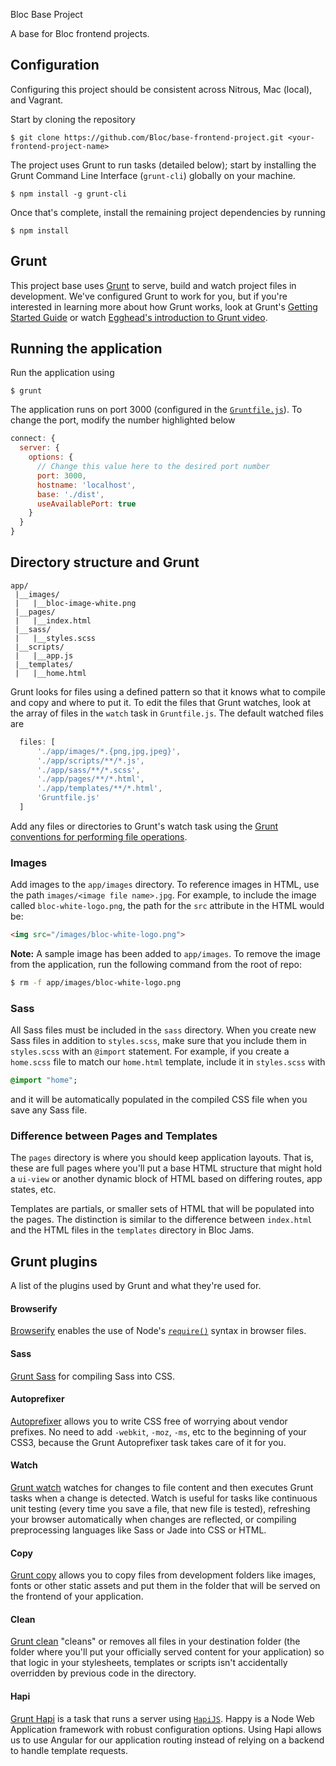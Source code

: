 Bloc Base Project

A base for Bloc frontend projects.

## Configuration

Configuring this project should be consistent across Nitrous, Mac (local), and Vagrant.

Start by cloning the repository

```
$ git clone https://github.com/Bloc/base-frontend-project.git <your-frontend-project-name>
```

The project uses Grunt to run tasks (detailed below); start by installing the Grunt Command Line Interface (`grunt-cli`) globally on your machine.

```
$ npm install -g grunt-cli
```

Once that's complete, install the remaining project dependencies by running

```
$ npm install
```

## Grunt

This project base uses [Grunt](http://gruntjs.com/) to serve, build and watch project files in development. We've configured Grunt to work for you, but if you're interested in learning more about how Grunt works, look at Grunt's [Getting Started Guide](http://gruntjs.com/getting-started) or watch [Egghead's introduction to Grunt video](https://egghead.io/lessons/gruntjs-introduction-to-grunt).

## Running the application

Run the application using

```
$ grunt
```

The application runs on port 3000 (configured in the [`Gruntfile.js`](https://github.com/joelip/base-frontend-project/blob/master/server.js)). To change the port, modify the number highlighted below

```js
connect: {
  server: {
    options: {
      // Change this value here to the desired port number
      port: 3000,
      hostname: 'localhost',
      base: './dist',
      useAvailablePort: true
    }
  }
}
```

## Directory structure and Grunt

```
app/
 |__images/
 |   |__bloc-image-white.png
 |__pages/
 |   |__index.html
 |__sass/
 |   |__styles.scss
 |__scripts/
 |   |__app.js
 |__templates/
 |   |__home.html
```

Grunt looks for files using a defined pattern so that it knows what to compile and copy and where to put it. To edit the files that Grunt watches, look at the array of files in the `watch` task in `Gruntfile.js`. The default watched files are

```js
  files: [
      './app/images/*.{png,jpg,jpeg}',
      './app/scripts/**/*.js',
      './app/sass/**/*.scss',
      './app/pages/**/*.html',
      './app/templates/**/*.html',
      'Gruntfile.js'
  ]
```

Add any files or directories to Grunt's watch task using the [Grunt conventions for performing file operations](http://gruntjs.com/configuring-tasks#files).

### Images

Add images to the `app/images` directory. To reference images in HTML, use the path `images/<image file name>.jpg`. For example, to include the image called `bloc-white-logo.png`, the path for the `src` attribute in the HTML would be:

```html
<img src="/images/bloc-white-logo.png">
```

__Note:__ A sample image has been added to `app/images`. To remove the image from the application, run the following command from the root of repo:

```bash
$ rm -f app/images/bloc-white-logo.png
```

### Sass

All Sass files must be included in the `sass` directory. When you create new Sass files in addition to `styles.scss`, make sure that you include them in `styles.scss` with an `@import` statement. For example, if you create a `home.scss` file to match our `home.html` template, include it in `styles.scss` with

```sass
@import "home";
```

and it will be automatically populated in the compiled CSS file when you save any Sass file.

### Difference between Pages and Templates

The `pages` directory is where you should keep application layouts. That is, these are full pages where you'll put a base HTML structure that might hold a `ui-view` or another dynamic block of HTML based on differing routes, app states, etc.

Templates are partials, or smaller sets of HTML that will be populated into the pages. The distinction is similar to the difference between `index.html` and the HTML files in the `templates` directory in Bloc Jams.


## Grunt plugins

A list of the plugins used by Grunt and what they're used for.

#### Browserify

[Browserify](http://browserify.org/) enables the use of Node's [`require()`](https://nodejs.org/api/all.html#all_require) syntax in browser files.

#### Sass

[Grunt Sass](https://github.com/gruntjs/grunt-contrib-sass) for compiling Sass into CSS.

#### Autoprefixer

[Autoprefixer](https://github.com/nDmitry/grunt-autoprefixer) allows you to write CSS free of worrying about vendor prefixes. No need to add `-webkit`, `-moz`, `-ms`, etc to the beginning of your CSS3, because the Grunt Autoprefixer task takes care of it for you.

#### Watch

[Grunt watch](https://github.com/gruntjs/grunt-contrib-watch) watches for changes to file content and then executes Grunt tasks when a change is detected. Watch is useful for tasks like continuous unit testing (every time you save a file, that new file is tested), refreshing your browser automatically when changes are reflected, or compiling preprocessing languages like Sass or Jade into CSS or HTML.

#### Copy

[Grunt copy](https://github.com/gruntjs/grunt-contrib-copy) allows you to copy files from development folders like images, fonts or other static assets and put them in the folder that will be served on the frontend of your application.

#### Clean

[Grunt clean](https://github.com/gruntjs/grunt-contrib-clean) "cleans" or removes all files in your destination folder (the folder where you'll put your officially served content for your application) so that logic in your stylesheets, templates or scripts isn't accidentally overridden by previous code in the directory.

#### Hapi

[Grunt Hapi](https://github.com/athieriot/grunt-hapi) is a task that runs a server using [`HapiJS`](http://hapijs.com/). Happy is a Node Web Application framework with robust configuration options. Using Hapi allows us to use Angular for our application routing instead of relying on a backend to handle template requests.


